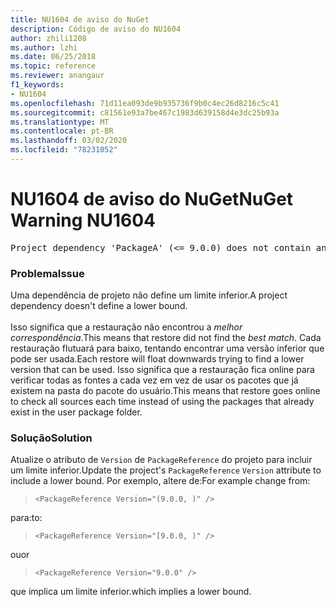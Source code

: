 ```yaml
---
title: NU1604 de aviso do NuGet
description: Código de aviso do NU1604
author: zhili1208
ms.author: lzhi
ms.date: 06/25/2018
ms.topic: reference
ms.reviewer: anangaur
f1_keywords:
- NU1604
ms.openlocfilehash: 71d11ea093de9b935736f9b0c4ec26d8216c5c41
ms.sourcegitcommit: c81561e93a7be467c1983d639158d4e3dc25b93a
ms.translationtype: MT
ms.contentlocale: pt-BR
ms.lasthandoff: 03/02/2020
ms.locfileid: "78231052"
---
```

# <a name="nuget-warning-nu1604"></a><span data-ttu-id="51952-103">NU1604 de aviso do NuGet</span><span class="sxs-lookup"><span data-stu-id="51952-103">NuGet Warning NU1604</span></span>

<pre>Project dependency 'PackageA' (&lt;= 9.0.0) does not contain an inclusive lower bound. Include a lower bound in the dependency version to ensure consistent restore results.</pre>

### <a name="issue"></a><span data-ttu-id="51952-104">Problema</span><span class="sxs-lookup"><span data-stu-id="51952-104">Issue</span></span>
<span data-ttu-id="51952-105">Uma dependência de projeto não define um limite inferior.</span><span class="sxs-lookup"><span data-stu-id="51952-105">A project dependency doesn't define a lower bound.</span></span><br/><br/><span data-ttu-id="51952-106">Isso significa que a restauração não encontrou a *melhor correspondência*.</span><span class="sxs-lookup"><span data-stu-id="51952-106">This means that restore did not find the *best match*.</span></span> <span data-ttu-id="51952-107">Cada restauração flutuará para baixo, tentando encontrar uma versão inferior que pode ser usada.</span><span class="sxs-lookup"><span data-stu-id="51952-107">Each restore will float downwards trying to find a lower version that can be used.</span></span> <span data-ttu-id="51952-108">Isso significa que a restauração fica online para verificar todas as fontes a cada vez em vez de usar os pacotes que já existem na pasta do pacote do usuário.</span><span class="sxs-lookup"><span data-stu-id="51952-108">This means that restore goes online to check all sources each time instead of using the packages that already exist in the user package folder.</span></span>

### <a name="solution"></a><span data-ttu-id="51952-109">Solução</span><span class="sxs-lookup"><span data-stu-id="51952-109">Solution</span></span>
<span data-ttu-id="51952-110">Atualize o atributo de `Version` de `PackageReference` do projeto para incluir um limite inferior.</span><span class="sxs-lookup"><span data-stu-id="51952-110">Update the project's `PackageReference` `Version` attribute to include a lower bound.</span></span>
<span data-ttu-id="51952-111">Por exemplo, altere de:</span><span class="sxs-lookup"><span data-stu-id="51952-111">For example change from:</span></span>

> `<PackageReference Version="(9.0.0, )" />`

<span data-ttu-id="51952-112">para:</span><span class="sxs-lookup"><span data-stu-id="51952-112">to:</span></span>

> `<PackageReference Version="[9.0.0, )" />`

<span data-ttu-id="51952-113">ou</span><span class="sxs-lookup"><span data-stu-id="51952-113">or</span></span>

> `<PackageReference Version="9.0.0" />`

<span data-ttu-id="51952-114">que implica um limite inferior.</span><span class="sxs-lookup"><span data-stu-id="51952-114">which implies a lower bound.</span></span>
